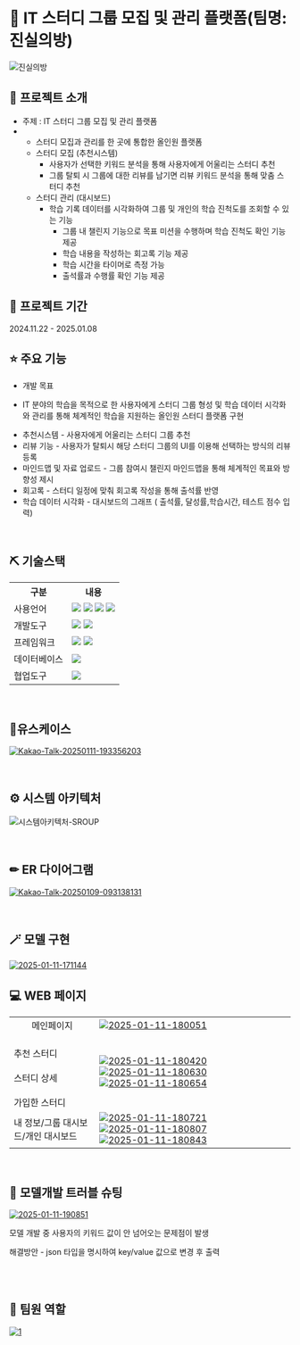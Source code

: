 # 📎 lT 스터디 그룹 모집 및 관리 플랫폼(팀명: 진실의방)
![진실의방](https://github.com/user-attachments/assets/01327909-230e-444d-96ab-3674badcce41)

## 👀 프로젝트 소개
* 주제 :  lT 스터디 그룹 모집 및 관리 플랫폼
* - 스터디 모집과 관리를 한 곳에 통합한 올인원 플랫폼
  - 스터디 모집 (추천시스템)
	- 사용자가 선택한 키워드 분석을 통해 사용자에게 어울리는 스터디 추천
	- 그룹 탈퇴 시 그룹에 대한 리뷰를 남기면 리뷰 키워드 분석을 통해 맞춤 스터디 추천
  - 스터디 관리 (대시보드)
	- 학습 기록 데이터를 시각화하여 그룹 및 개인의 학습 진척도를 조회할 수 있는 기능
		- 그룹 내 챌린지 기능으로 목표 미션을 수행하며 학습 진척도 확인 기능 제공
		- 학습 내용을 작성하는 회고록 기능 제공
		- 학습 시간을 타이머로 측정 가능
		- 출석률과 수행률 확인 기능 제공

## 📅 프로젝트 기간
2024.11.22 - 2025.01.08
<br>
 ## ⭐ 주요 기능
 * 개발 목표
  - IT 분야의 학습을 목적으로 한 사용자에게 스터디 그룹 형성 및 학습 데이터 시각화와
    관리를 통해 체계적인 학습을 지원하는 올인원 스터디 플랫폼 구현
* 추천시스템 - 사용자에게 어울리는 스터디 그룹 추천
* 리뷰 기능 - 사용자가 탈퇴시 해당 스터디 그룹의 UI를 이용해 선택하는 방식의 리뷰 등록
* 마인드맵 및 자료 업로드 - 그룹 참여시 챌린지 마인드맵을 통해 체계적인 목표와 방향성 제시
* 회고록 - 스터디 일정에 맞춰 회고록 작성을 통해 출석률 반영
* 학습 데이터 시각화 - 대시보드의 그래프 ( 출석률, 달성률,학습시간, 테스트 점수 입력)
<br>

## ⛏ 기술스택
<table>
    <tr>
        <th>구분</th>
        <th>내용</th>
    </tr>
    <tr>
        <td>사용언어</td>
        <td>
            <img src="https://img.shields.io/badge/Java-007396?style=for-the-badge&logo=java&logoColor=white"/>
            <img src="https://img.shields.io/badge/HTML5-E34F26?style=for-the-badge&logo=HTML5&logoColor=white"/>
            <img src="https://img.shields.io/badge/CSS3-1572B6?style=for-the-badge&logo=CSS3&logoColor=white"/>
            <img src="https://img.shields.io/badge/JavaScript-F7DF1E?style=for-the-badge&logo=JavaScript&logoColor=white"/>
        </td>
    </tr>
    <tr>
        <td>개발도구</td>
        <td>
            <img src="https://img.shields.io/badge/VSCode-007ACC?style=for-the-badge&logo=VisualStudioCode&logoColor=white"/>
            <img src="https://img.shields.io/badge/Jupyter-F37626?style=for-the-badge&logo=Jupyter&logoColor=white"/>
        </td>
    </tr>
    <tr>
        <td>프레임워크</td>
        <td>
            <img src="https://img.shields.io/badge/Flask-000000?style=for-the-badge&logo=Flask&logoColor=white"/> 
            <img src="https://img.shields.io/badge/Spring Boot-6DB33F?style=for-the-badge&logo=Spring Boot&logoColor=white"/>
        </td>
    </tr>
    <tr>
        <td>데이터베이스</td>
        <td>
            <img src="https://img.shields.io/badge/MySQL-4479A1?style=for-the-badge&logo=MySQL&logoColor=white"/> 
        </td>
    </tr>
    <tr>
        <td>협업도구</td>
        <td>
            <img src="https://img.shields.io/badge/GitHub-181717?style=for-the-badge&logo=GitHub&logoColor=white"/>
        </td>
    </tr>
</table>

<br>

## 🧾유스케이스
<a href="https://ibb.co/pLtSyTp"><img src="https://i.ibb.co/LZL35yf/Kakao-Talk-20250111-193356203.png" alt="Kakao-Talk-20250111-193356203" border="0"></a>
</br>



<br>

## ⚙ 시스템 아키텍처
![시스템아키텍처-SROUP](https://github.com/user-attachments/assets/29900f43-5843-4f22-a6f3-8acbe7cfe86b)
</br>

<br>

## ✏ ER 다이어그램
<a href="https://ibb.co/F80GSCZ"><img src="https://i.ibb.co/SVdqhGY/Kakao-Talk-20250109-093138131.png" alt="Kakao-Talk-20250109-093138131" border="0"></a>
</br>

<br>

## 🪄 모델 구현
<a href="https://ibb.co/jyp1D7N"><img src="https://i.ibb.co/McX37qv/2025-01-11-171144.png" alt="2025-01-11-171144" border="0"></a>
</br>


## 💻 WEB 페이지
<table>

<tr>
<td style="text-align: center;">메인페이지</td>
        <td>
<a href="https://ibb.co/55C5jzK"><img src="https://i.ibb.co/19B9Xpz/2025-01-11-180051.png" alt="2025-01-11-180051" border="0"></a>
        </td>
    </tr>
    <tr>
        <td>
		<br>추천 스터디</br>
		<br>스터디 상세</br>
		<br>가입한 스터디</br>
	</td>
        <td>
<a href="https://ibb.co/QrjLrP6"><img src="https://i.ibb.co/ZW15WBh/2025-01-11-180420.png" alt="2025-01-11-180420" border="0"></a>
<a href="https://ibb.co/X5Vdwqr"><img src="https://i.ibb.co/DML6qZH/2025-01-11-180630.png" alt="2025-01-11-180630" border="0"></a>
<a href="https://ibb.co/5GRYX56"><img src="https://i.ibb.co/CmHJpnz/2025-01-11-180654.png" alt="2025-01-11-180654" border="0"></a>
        </td>
    </tr>
    <tr>
        <td>내 정보/그룹 대시보드/개인 대시보드</td>
        <td>
<a href="https://ibb.co/HTWD9yq"><img src="https://i.ibb.co/yFwnxCq/2025-01-11-180721.png" alt="2025-01-11-180721" border="0"></a>
<a href="https://ibb.co/CV298n8"><img src="https://i.ibb.co/ygSkP8P/2025-01-11-180807.png" alt="2025-01-11-180807" border="0"></a>
<a href="https://ibb.co/b13yTKy"><img src="https://i.ibb.co/6YZpzWp/2025-01-11-180843.png" alt="2025-01-11-180843" border="0"></a>
        </td>
    </tr>
</table>

<br>

## 🔐 모델개발 트러블 슈팅
<a href="https://ibb.co/L9tJ4vC"><img src="https://i.ibb.co/Zc8YyNh/2025-01-11-190851.png" alt="2025-01-11-190851" border="0"></a>

<span>모델 개발 중 사용자의 키워드 값이 안 넘어오는 문제점이 발생</span>

<span>해결방안 - json 타입을 명시하여 key/value 값으로 변경 후 출력</span>

</br>

<br>

## 🤝 팀원 역할
<a href="https://ibb.co/j4P8DRD"><img src="https://i.ibb.co/zfTmZJZ/1.png" alt="1" border="0"></a>
</br>
